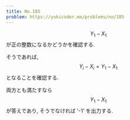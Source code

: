 ```yaml
---
title: No.185
problem: https://yukicoder.me/problems/no/185
---
```

$$ Y_1 - X_1 $$ が正の整数になるかどうかを確認する.

そうであれば, $$ Y_i - X_i = Y_1 - X_1 $$ となることを確認する.

両方とも満たすなら $$ Y_1 - X_1 $$ が答えであり, そうでなければ '-1' を出力する.
